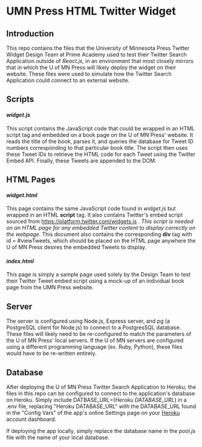 # UMN Press HTML Twitter Widget

## Introduction
This repo contains the files that the University of Minnesota Press Twitter Widget Design Team at Prime Academy used to test their Twitter Search Application outside of *React.js*, in an environment that most closely mirrors that in which the U of MN Press will likely deploy the widget on their website.  These files were used to simulate how the Twitter Search Application could connect to an external website.

## Scripts
#### *widget.js*
This script contains the JavaScript code that could be wrapped in an HTML script tag and embedded on a book page on the U of MN Press' website.  It reads the title of the book, parses it, and queries the database for Tweet ID numbers corresponding to that particular book title.  The script then uses these Tweet IDs to retrieve the HTML code for each Tweet using the Twitter Embed API.  Finally, these Tweets are appended to the DOM.


## HTML Pages
#### *widget.html*
This page contains the same JavaScript code found in *widget.js* but wrapped in an HTML **script** tag.  It also contains Twitter's embed script sourced from https://platform.twitter.com/widgets.js . *This script is needed on an HTML page for any embedded Twitter content to display correctly on the webpage*.  This document also contains the corresponding **div** tag with id = #viewTweets, which should be placed on the HTML page anywhere the U of MN Press desires the embedded Tweets to display.  


#### *index.html*
This page is simply a sample page used solely by the Design Team to test their Twitter Tweet embed script using a mock-up of an individual book page from the UMN Press website.


## Server
The server is configured using Node.js, Express server, and pg (a PostgreSQL client for Node.js) to connect to a PostgresSQL database.  These files will likely need to be re-configured to match the parameters of the U of MN Press' local servers.  If the U of MN servers are configured using a different programming language (ex. Ruby, Python), these files would have to be re-written entirely.


## Database
After deploying the U of MN Press Twitter Search Application to Heroku, the files in this repo can be configured to connect to the application's database on Heroku.  Simply include DATBASE_URL=(*Heroku DATABASE_URL*) in a .env file, replacing "Heroku DATABASE_URL" with the DATABASE_URL found in the "Config Vars" of the app's online Settings page on your [Heroku](https://dashboard.heroku.com/apps) account dashboard.

If deploying the app locally, simply replace the database name in the *pool.js* file with the name of your local database.